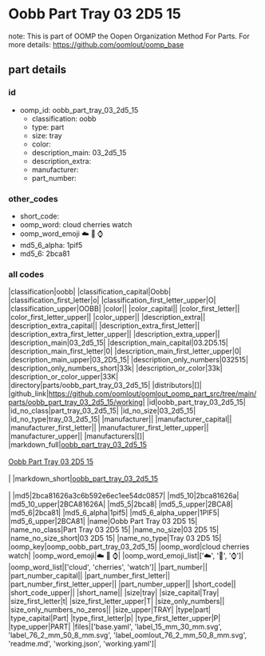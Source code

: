 # Oobb Part Tray 03 2D5 15  

note: This is part of OOMP the Oopen Organization Method For Parts. For more details: https://github.com/oomlout/oomp_base

##  part details





### id
* oomp_id: oobb_part_tray_03_2d5_15
  * classification: oobb
  * type: part
  * size: tray
  * color: 
  * description_main: 03_2d5_15
  * description_extra: 
  * manufacturer: 
  * part_number: 

### other_codes
* short_code: 
* oomp_word: cloud cherries watch
* oomp_word_emoji :cloud: :cherries: :watch:
* md5_6_alpha: 1pif5
* md5_6: 2bca81

### all codes 
|classification|oobb|
|classification_capital|Oobb|
|classification_first_letter|o|
|classification_first_letter_upper|O|
|classification_upper|OOBB|
|color||
|color_capital||
|color_first_letter||
|color_first_letter_upper||
|color_upper||
|description_extra||
|description_extra_capital||
|description_extra_first_letter||
|description_extra_first_letter_upper||
|description_extra_upper||
|description_main|03_2d5_15|
|description_main_capital|03.2D5.15|
|description_main_first_letter|0|
|description_main_first_letter_upper|0|
|description_main_upper|03_2D5_15|
|description_only_numbers|032515|
|description_only_numbers_short|33k|
|description_or_color|33k|
|description_or_color_upper|33K|
|directory|parts/oobb_part_tray_03_2d5_15|
|distributors|[]|
|github_link|https://github.com/oomlout/oomlout_oomp_part_src/tree/main/parts/oobb_part_tray_03_2d5_15/working|
|id|oobb_part_tray_03_2d5_15|
|id_no_class|part_tray_03_2d5_15|
|id_no_size|03_2d5_15|
|id_no_type|tray_03_2d5_15|
|manufacturer||
|manufacturer_capital||
|manufacturer_first_letter||
|manufacturer_first_letter_upper||
|manufacturer_upper||
|manufacturers|[]|
|markdown_full|[oobb_part_tray_03_2d5_15](https://github.com/oomlout/oomlout_oomp_part_src/tree/main/parts/oobb_part_tray_03_2d5_15/working)<br>[](https://github.com/oomlout/oomlout_oomp_part_src/tree/main/parts/oobb_part_tray_03_2d5_15/working)<br>[Oobb Part Tray 03 2D5 15](https://github.com/oomlout/oomlout_oomp_part_src/tree/main/parts/oobb_part_tray_03_2d5_15/working)<br><br>|
|markdown_short|[oobb_part_tray_03_2d5_15](https://github.com/oomlout/oomlout_oomp_part_src/tree/main/parts/oobb_part_tray_03_2d5_15/working)<br><br>|
|md5|2bca81626a3c6b592e6ec1ee54dc0857|
|md5_10|2bca81626a|
|md5_10_upper|2BCA81626A|
|md5_5|2bca8|
|md5_5_upper|2BCA8|
|md5_6|2bca81|
|md5_6_alpha|1pif5|
|md5_6_alpha_upper|1PIF5|
|md5_6_upper|2BCA81|
|name|Oobb Part Tray 03 2D5 15|
|name_no_class|Part Tray 03 2D5 15|
|name_no_size|03 2D5 15|
|name_no_size_short|03 2D5 15|
|name_no_type|Tray 03 2D5 15|
|oomp_key|oomp_oobb_part_tray_03_2d5_15|
|oomp_word|cloud cherries watch|
|oomp_word_emoji|:cloud: :cherries: :watch:|
|oomp_word_emoji_list|[':cloud:', ':cherries:', ':watch:']|
|oomp_word_list|['cloud', 'cherries', 'watch']|
|part_number||
|part_number_capital||
|part_number_first_letter||
|part_number_first_letter_upper||
|part_number_upper||
|short_code||
|short_code_upper||
|short_name||
|size|tray|
|size_capital|Tray|
|size_first_letter|t|
|size_first_letter_upper|T|
|size_only_numbers||
|size_only_numbers_no_zeros||
|size_upper|TRAY|
|type|part|
|type_capital|Part|
|type_first_letter|p|
|type_first_letter_upper|P|
|type_upper|PART|
|files|['base.yaml', 'label_15_mm_30_mm.svg', 'label_76_2_mm_50_8_mm.svg', 'label_oomlout_76_2_mm_50_8_mm.svg', 'readme.md', 'working.json', 'working.yaml']|
